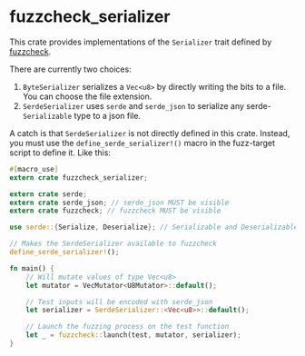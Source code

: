 # fuzzcheck_serializer

This crate provides implementations of the `Serializer` trait defined by
[fuzzcheck].

There are currently two choices:

1. `ByteSerializer` serializes a `Vec<u8>` by directly writing the bits to 
a file. You can choose the file extension.
2. `SerdeSerializer` uses `serde` and `serde_json` to serialize any
serde-`Serializable` type to a json file.

A catch is that `SerdeSerializer` is not directly defined in this crate. Instead,
you must use the `define_serde_serializer!()` macro in the fuzz-target script to
define it. Like this:

```rust
#[macro_use]
extern crate fuzzcheck_serializer;

extern crate serde;
extern crate serde_json; // serde_json MUST be visible
extern crate fuzzcheck; // fuzzcheck MUST be visible

use serde::{Serialize, Deserialize}; // Serializable and Deserializable MUST be visible

// Makes the SerdeSerializer available to fuzzcheck
define_serde_serializer!();

fn main() {
    // Will mutate values of type Vec<u8>
    let mutator = VecMutator<U8Mutator>::default();

    // Test inputs will be encoded with serde_json 
    let serializer = SerdeSerializer::<Vec<u8>>::default();

    // Launch the fuzzing process on the test function
    let _ = fuzzcheck::launch(test, mutator, serializer);
}
```

[fuzzcheck]: https://crates.io/crates/fuzzcheck